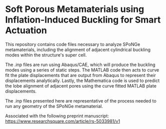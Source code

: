# Soft Porous Metamaterials using Inflation-Induced Buckling for Smart Actuation

This repository contains code files necessary to analyze SPoNGe metamaterials, including the alignment of adjacent cylindrical buckling modes within the structure's super cell.

The .inp files are run using Abaqus/CAE, which will produce the buckling modes using a series of static steps. The MATLAB code then acts to curve fit the plate displacements that are output from Abaqus to represent their displacements analytically. Lastly, the Mathematica code is used to predict the lobe alignment of adjacent pores using the curve fitted MATLAB plate displacements.

The .inp files presented here are representative of the process needed to run any geometry of the SPoNGe metamaterial.

Associated with the following preprint manuscript: https://www.researchsquare.com/article/rs-5033981/v1
